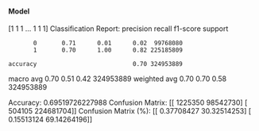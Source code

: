 #### Model
[1 1 1 ... 1 1 1]
Classification Report:
              precision    recall  f1-score   support

           0       0.71      0.01      0.02  99768080
           1       0.70      1.00      0.82 225185809

    accuracy                           0.70 324953889
   macro avg       0.70      0.51      0.42 324953889
weighted avg       0.70      0.70      0.58 324953889

Accuracy: 0.69519726227988
Confusion Matrix:
[[  1225350  98542730]
 [   504105 224681704]]
Confusion Matrix (%):
[[ 0.37708427 30.32514253]
 [ 0.15513124 69.14264196]]
